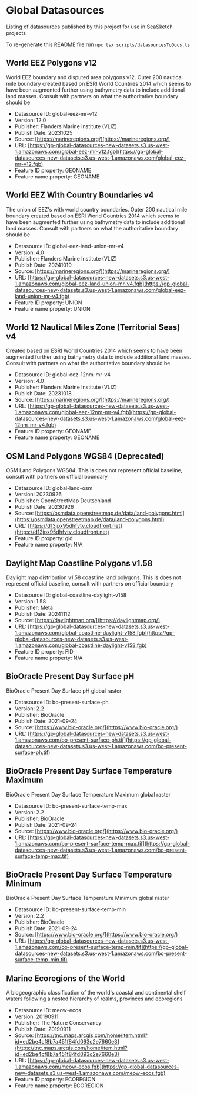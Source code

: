 
# Global Datasources

Listing of datasources published by this project for use in SeaSketch projects


To re-generate this README file run `npx tsx scripts/datasourcesToDocs.ts`
## World EEZ Polygons v12

World EEZ boundary and disputed area polygons v12. Outer 200 nautical mile boundary created based on ESRI World Countries 2014 which seems to have been augmented further using bathymetry data to include additional land masses.  Consult with partners on what the authoritative boundary should be

- Datasource ID: global-eez-mr-v12
- Version: 12.0
- Publisher: Flanders Marine Institute (VLIZ)
- Publish Date: 20231025
- Source: [https://marineregions.org/](https://marineregions.org/)
- URL: [https://gp-global-datasources-new-datasets.s3.us-west-1.amazonaws.com/global-eez-mr-v12.fgb](https://gp-global-datasources-new-datasets.s3.us-west-1.amazonaws.com/global-eez-mr-v12.fgb)
- Feature ID property: GEONAME
- Feature name property: GEONAME

## World EEZ With Country Boundaries v4

The union of EEZ's with world country boundaries. Outer 200 nautical mile boundary created based on ESRI World Countries 2014 which seems to have been augmented further using bathymetry data to include additional land masses.  Consult with partners on what the authoritative boundary should be

- Datasource ID: global-eez-land-union-mr-v4
- Version: 4.0
- Publisher: Flanders Marine Institute (VLIZ)
- Publish Date: 20241010
- Source: [https://marineregions.org/](https://marineregions.org/)
- URL: [https://gp-global-datasources-new-datasets.s3.us-west-1.amazonaws.com/global-eez-land-union-mr-v4.fgb](https://gp-global-datasources-new-datasets.s3.us-west-1.amazonaws.com/global-eez-land-union-mr-v4.fgb)
- Feature ID property: UNION
- Feature name property: UNION

## World 12 Nautical Miles Zone (Territorial Seas) v4

Created based on ESRI World Countries 2014 which seems to have been augmented further using bathymetry data to include additional land masses.  Consult with partners on what the authoritative boundary should be

- Datasource ID: global-eez-12nm-mr-v4
- Version: 4.0
- Publisher: Flanders Marine Institute (VLIZ)
- Publish Date: 20231018
- Source: [https://marineregions.org/](https://marineregions.org/)
- URL: [https://gp-global-datasources-new-datasets.s3.us-west-1.amazonaws.com/global-eez-12nm-mr-v4.fgb](https://gp-global-datasources-new-datasets.s3.us-west-1.amazonaws.com/global-eez-12nm-mr-v4.fgb)
- Feature ID property: GEONAME
- Feature name property: GEONAME

## OSM Land Polygons WGS84 (Deprecated)

OSM Land Polygons WGS84. This is does not represent official baseline, consult with partners on official boundary

- Datasource ID: global-land-osm
- Version: 20230926
- Publisher: OpenStreetMap Deutschland
- Publish Date: 20230926
- Source: [https://osmdata.openstreetmap.de/data/land-polygons.html](https://osmdata.openstreetmap.de/data/land-polygons.html)
- URL: [https://d13jpx95dhfvtv.cloudfront.net](https://d13jpx95dhfvtv.cloudfront.net)
- Feature ID property: gid
- Feature name property: N/A

## Daylight Map Coastline Polygons v1.58

Daylight map distribution v1.58 coastline land polygons.  This is does not represent official baseline, consult with partners on official boundary

- Datasource ID: global-coastline-daylight-v158
- Version: 1.58
- Publisher: Meta
- Publish Date: 20241112
- Source: [https://daylightmap.org/](https://daylightmap.org/)
- URL: [https://gp-global-datasources-new-datasets.s3.us-west-1.amazonaws.com/global-coastline-daylight-v158.fgb](https://gp-global-datasources-new-datasets.s3.us-west-1.amazonaws.com/global-coastline-daylight-v158.fgb)
- Feature ID property: FID
- Feature name property: N/A

## BioOracle Present Day Surface pH

BioOracle Present Day Surface pH global raster

- Datasource ID: bo-present-surface-ph
- Version: 2.2
- Publisher: BioOracle
- Publish Date: 2021-09-24
- Source: [https://www.bio-oracle.org/](https://www.bio-oracle.org/)
- URL: [https://gp-global-datasources-new-datasets.s3.us-west-1.amazonaws.com/bo-present-surface-ph.tif](https://gp-global-datasources-new-datasets.s3.us-west-1.amazonaws.com/bo-present-surface-ph.tif)

## BioOracle Present Day Surface Temperature Maximum

BioOracle Present Day Surface Temperature Maximum global raster

- Datasource ID: bo-present-surface-temp-max
- Version: 2.2
- Publisher: BioOracle
- Publish Date: 2021-09-24
- Source: [https://www.bio-oracle.org/](https://www.bio-oracle.org/)
- URL: [https://gp-global-datasources-new-datasets.s3.us-west-1.amazonaws.com/bo-present-surface-temp-max.tif](https://gp-global-datasources-new-datasets.s3.us-west-1.amazonaws.com/bo-present-surface-temp-max.tif)

## BioOracle Present Day Surface Temperature Minimum

BioOracle Present Day Surface Temperature Minimum global raster

- Datasource ID: bo-present-surface-temp-min
- Version: 2.2
- Publisher: BioOracle
- Publish Date: 2021-09-24
- Source: [https://www.bio-oracle.org/](https://www.bio-oracle.org/)
- URL: [https://gp-global-datasources-new-datasets.s3.us-west-1.amazonaws.com/bo-present-surface-temp-min.tif](https://gp-global-datasources-new-datasets.s3.us-west-1.amazonaws.com/bo-present-surface-temp-min.tif)

## Marine Ecoregions of the World

A biogeographic classification of the world's coastal and continental shelf waters following a nested hierarchy of realms, provinces and ecoregions

- Datasource ID: meow-ecos
- Version: 20190911
- Publisher: The Nature Conservancy
- Publish Date: 20190911
- Source: [https://tnc.maps.arcgis.com/home/item.html?id=ed2be4cf8b7a451f84fd093c2e7660e3](https://tnc.maps.arcgis.com/home/item.html?id=ed2be4cf8b7a451f84fd093c2e7660e3)
- URL: [https://gp-global-datasources-new-datasets.s3.us-west-1.amazonaws.com/meow-ecos.fgb](https://gp-global-datasources-new-datasets.s3.us-west-1.amazonaws.com/meow-ecos.fgb)
- Feature ID property: ECOREGION
- Feature name property: ECOREGION
